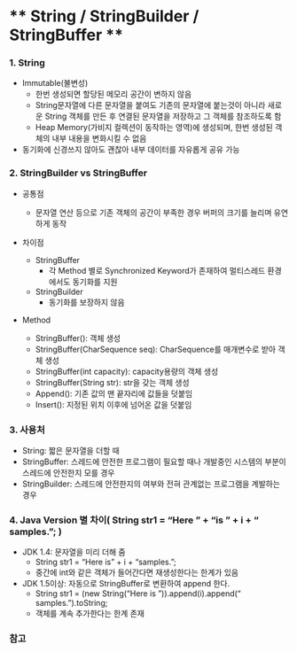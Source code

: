 # ** String / StringBuilder / StringBuffer **
### 1. String
 - Immutable(불변성)
 	 - 한번 생성되면 할당된 메모리 공간이 변하지 않음
 	 - String문자열에 다른 문자열을 붙여도 기존의 문자열에 붙는것이 아니라 새로운 String 객체를 만든 후 연결된 문자열을 저장하고 그 객체를 참조하도록 함
 	 - Heap Memory(가비지 컬렉션이 동작하는 영역)에 생성되며, 한번 생성된 객체의 내부 내용을 변화시킬 수 없음
 - 동기화에 신경쓰지 않아도 괜찮아 내부 데이터를 자유롭게 공유 가능

### 2. StringBuilder vs StringBuffer
 - 공통점
	 - 문자열 연산 등으로 기존 객체의 공간이 부족한 경우 버퍼의 크기를 늘리며 유연하게 동작
 - 차이점
 	 - StringBuffer
 	 	 - 각 Method 별로 Synchronized Keyword가 존재하여 멀티스레드 환경에서도 동기화를 지원
 	 - StringBuilder
 	 	 - 동기화를 보장하지 않음

 - Method
	 - StringBuffer(): 객체 생성
	 - StringBuffer(CharSequence seq): CharSequence를 매개변수로 받아 객체 생성
	 - StringBuffer(int capacity): capacity용량의 객체 생성
	 - StringBuffer(String str): str을 갖는 객체 생성
	 - Append(): 기존 값의 맨 끝자리에 값들을 덧붙임
	 - Insert(): 지정된 위치 이후에 넘어온 값을 덧붙임

### 3. 사용처
 - String: 짧은 문자열을 더할 때
 - StringBuffer: 스레드에 안전한 프로그램이 필요할 때나 개발중인 시스템의 부분이 스레드에 안전한지 모를 경우
 - StringBuilder: 스레드에 안전한지의 여부와 전혀 관계없는 프로그램을 계발하는 경우

### 4. Java Version 별 차이( String str1 = “Here ” + “is ” + i + “ samples.”; )
 - JDK 1.4: 문자열을 미리 더해 줌 
	 - String str1 = “Here is” + i + “samples.”;
	 - 중간에 int와 같은 객체가 들어간다면 재생성한다는 한계가 있음
 - JDK 1.5이상: 자동으로 StringBuffer로 변환하여 append 한다.
	 - String str1 = (new String(“Here is ”)).append(i).append(“ samples.”).toString;
	 - 객체를 계속 추가한다는 한계 존재

### 참고